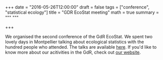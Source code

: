 +++
date = "2016-05-26T12:00:00"
draft = false
tags = ["conference", "statistical ecology"]
title = "GDR EcoStat meeting"
math = true
summary = """
"""

+++
 
We organised the second conference of the GdR EcoStat. 
We spent two lovely days in Montpellier talking about ecological statistics 
with the hundred people who attended. The talks are available 
<a href="https://gdrecostat2016.sciencesconf.org/resource/page/id/2" target="_blank">here</a>. 
If you'd like to know more about our acitivities in the GdR, check 
out <a href="https://sites.google.com/site/gdrecostat/" target="_blank">our 
website</a>.
